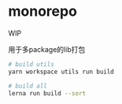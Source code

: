 monorepo
===

WIP

用于多package的lib打包

```bash
# build utils
yarn workspace utils run build

# build all
lerna run build --sort
```
